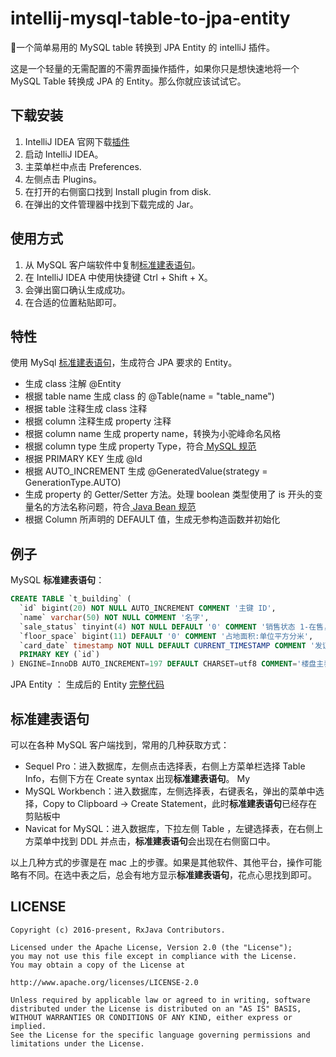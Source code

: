 



# intellij-mysql-table-to-jpa-entity
🎉一个简单易用的 MySQL table 转换到 JPA Entity 的 intelliJ 插件。

这是一个轻量的无需配置的不需界面操作插件，如果你只是想快速地将一个 MySQL Table 转换成 JPA 的 Entity。那么你就应该试试它。

## 下载安装
1. IntelliJ IDEA 官网下载[插件](https://plugins.jetbrains.com/plugin/11350-mysql-table-to-jpa-entity)
2. 启动 IntelliJ IDEA。
3. 主菜单栏中点击 Preferences.
4. 左侧点击 Plugins。
5. 在打开的右侧窗口找到 Install plugin from disk.
6. 在弹出的文件管理器中找到下载完成的 Jar。

## 使用方式
1. 从 MySQL 客户端软件中复制[标准建表语句](#例子)。
2. 在 IntelliJ IDEA 中使用快捷键 Ctrl + Shift + X。
3. 会弹出窗口确认生成成功。
4. 在合适的位置粘贴即可。

## 特性
使用 MySql [标准建表语句](#例子)，生成符合 JPA 要求的 Entity。

- 生成 class 注解 @Entity
- 根据 table name 生成 class 的 @Table(name = "table_name")
- 根据 table 注释生成 class 注释
- 根据 column 注释生成 property 注释
- 根据 column name 生成 property name，转换为小驼峰命名风格
- 根据 column type 生成 property Type，符合[ MySQL 规范](https://dev.mysql.com/doc/connector-j/8.0/en/connector-j-reference-type-conversions.html)
- 根据 PRIMARY KEY 生成 @Id 
- 根据 AUTO_INCREMENT 生成 @GeneratedValue(strategy = GenerationType.AUTO) 
- 生成 property 的 Getter/Setter 方法。处理 boolean 类型使用了 is 开头的变量名的方法名称问题，符合[ Java Bean 规范](https://docs.oracle.com/cd/E19798-01/821-1841/bnbqc/index.htm)
- 根据 Column 所声明的 DEFAULT 值，生成无参构造函数并初始化

## 例子
MySQL **标准建表语句**：
```sql
CREATE TABLE `t_building` (
  `id` bigint(20) NOT NULL AUTO_INCREMENT COMMENT '主键 ID',
  `name` varchar(50) NOT NULL COMMENT '名字',
  `sale_status` tinyint(4) NOT NULL DEFAULT '0' COMMENT '销售状态 1-在售， 2-待售， 3-售罄',
  `floor_space` bigint(11) DEFAULT '0' COMMENT '占地面积:单位平方分米',
  `card_date` timestamp NOT NULL DEFAULT CURRENT_TIMESTAMP COMMENT '发证时间',
  PRIMARY KEY (`id`)
) ENGINE=InnoDB AUTO_INCREMENT=197 DEFAULT CHARSET=utf8 COMMENT='楼盘主表';
```
JPA Entity ：
生成后的 Entity [完整代码](/src/test/java/TBuilding.java)

## 标准建表语句
可以在各种 MySQL 客户端找到，常用的几种获取方式：

 - Sequel Pro：进入数据库，左侧点击选择表，右侧上方菜单栏选择 Table Info，右侧下方在 Create syntax 出现**标准建表语句**。
My 
- MySQL Workbench：进入数据库，左侧选择表，右键表名，弹出的菜单中选择，Copy to Clipboard -> Create Statement，此时**标准建表语句**已经存在剪贴板中
- Navicat for MySQL：进入数据库，下拉左侧 Table ，左键选择表，在右侧上方菜单中找到 DDL 并点击，**标准建表语句**会出现在右侧窗口中。

以上几种方式的步骤是在 mac 上的步骤。如果是其他软件、其他平台，操作可能略有不同。在选中表之后，总会有地方显示**标准建表语句**，花点心思找到即可。

## LICENSE

    Copyright (c) 2016-present, RxJava Contributors.

    Licensed under the Apache License, Version 2.0 (the "License");
    you may not use this file except in compliance with the License.
    You may obtain a copy of the License at

    http://www.apache.org/licenses/LICENSE-2.0

    Unless required by applicable law or agreed to in writing, software
    distributed under the License is distributed on an "AS IS" BASIS,
    WITHOUT WARRANTIES OR CONDITIONS OF ANY KIND, either express or implied.
    See the License for the specific language governing permissions and
    limitations under the License.
